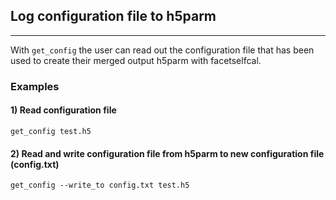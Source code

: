 ## Log configuration file to h5parm

-------------------------------

With ```get_config``` the user can read out the configuration file that has been used to create their merged output h5parm with facetselfcal.

### Examples

#### 1) Read configuration file

```get_config test.h5```

#### 2) Read and write configuration file from h5parm to new configuration file (config.txt)

```get_config --write_to config.txt test.h5```

